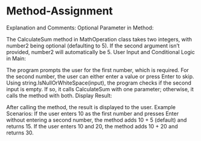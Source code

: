 # Method-Assignment
Explanation and Comments:
Optional Parameter in Method:

The CalculateSum method in MathOperation class takes two integers, with number2 being optional (defaulting to 5).
If the second argument isn’t provided, number2 will automatically be 5.
User Input and Conditional Logic in Main:

The program prompts the user for the first number, which is required.
For the second number, the user can either enter a value or press Enter to skip.
Using string.IsNullOrWhiteSpace(input), the program checks if the second input is empty. If so, it calls CalculateSum with one parameter; otherwise, it calls the method with both.
Display Result:

After calling the method, the result is displayed to the user.
Example Scenarios:
If the user enters 10 as the first number and presses Enter without entering a second number, the method adds 10 + 5 (default) and returns 15.
If the user enters 10 and 20, the method adds 10 + 20 and returns 30.

